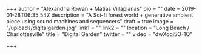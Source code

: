 +++
author = "Alexandria Rowan + Matias Villaplanas"
bio = ""
date = 2019-01-28T06:35:54Z
description = "A Sci-fi forest world + generative ambient piece using sound machines and sequencers"
draft = true
image = "/uploads/digitalgarden.jpg"
link1 = ""
link2 = ""
location = "Long Beach / Charlottesville"
title = "Digital Garden"
twitter = ""
video = "dwXqqi5O-1Q"

+++
